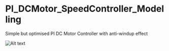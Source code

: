 # PI_DCMotor_SpeedController_Modelling
Simple but optimised PI DC Motor Controller with anti-windup effect


![Alt text]( PI_DCMotor_SpeedController_Modelling/images//Slide1.jpg)
